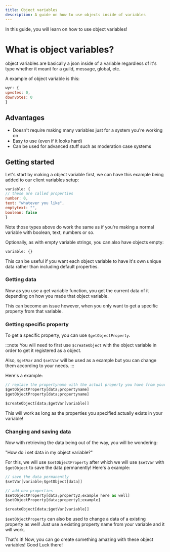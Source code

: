 ```yaml
---
title: Object variables
description: A guide on how to use objects inside of variables
---
```

In this guide, you will learn on how to use object variables!
# What is object variables?
object variables are basically a json inside of a variable regardless of it's type whether it meant for a guild, message, global, etc.

A example of object variable is this:
```js
wyr: {
upvotes: 0,
downvotes: 0
}
```

## Advantages
* Doesn't require making many variables just for a system you're working on
* Easy to use (even if it looks hard)
* Can be used for advanced stuff such as moderation case systems

## Getting started
Let's start by making a object variable first, we can have this example being added to our client variables setup:
```js
variable: {
// these are called properties
number: 0,
text: "whatever you like",
emptytext: "",
boolean: false
}
```

Note those types above do work the same as if you're making a normal variable with boolean, text, numbers or so.

Optionally, as with empty variable strings, you can also have objects empty:
```js
variable: {}
```

This can be useful if you want each object variable to have it's own unique data rather than including default properties.

### Getting data
Now as you use a get variable function, you get the current data of it depending on how you made that object variable.

This can become an issue however, when you only want to get a specific property from that variable.

### Getting specific property
To get a specific property, you can use `$getObjectProperty`.

:::note
You will need to first use `$createObject` with the object variable in order to get it registered as a object.

Also, `$getVar` and `$setVar` will be used as a example but you can change them according to your needs.
:::

Here's a example:
```js
// replace the propertyname with the actual property you have from your variable
$getObjectProperty[data;propertyname]
$getObjectProperty[data;propertyname]

$createObject[data;$getVar[variable]]
```

This will work as long as the properties you specified actually exists in your variable!

### Changing and saving data
Now with retrieving the data being out of the way, you will be wondering:

"How do i set data in my object variable?"

For this, we will use `$setObjectProperty` after which we will use `$setVar` with `$getObject` to save the data permanently! Here's a example:
```js
// save the data permanently
$setVar[variable;$getObject[data]]

// add new properties
$setObjectProperty[data;property2;example here as well]
$setObjectProperty[data;property1;example]

$createObject[data;$getVar[variable]]
```

`$setObjectProperty` can also be used to change a data of a existing property as well! Just use a existing property name from your variable and it will work.

That's it! Now, you can go create something amazing with these object variables! Good Luck there!



